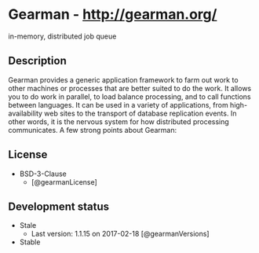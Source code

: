 # Gearman - http://gearman.org/
in-memory, distributed job queue


## Description
Gearman provides a generic application framework to farm out work to other machines or processes that are better suited to do the work. It allows you to do work in parallel, to load balance processing, and to call functions between languages. It can be used in a variety of applications, from high-availability web sites to the transport of database replication events. In other words, it is the nervous system for how distributed processing communicates. A few strong points about Gearman:


## License
- BSD-3-Clause
    - [@gearmanLicense]


## Development status
- Stale
    - Last version: 1.1.15 on 2017-02-18 [@gearmanVersions]
- Stable
